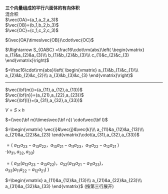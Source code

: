 **三个向量组成的平行六面体的有向体积**  
混合积  
 $\vec{OA}=(a_1,a_2,a_3)$   
 $\vec{OB}=(b_1,b_2,b_3)$   
 $\vec{OC}=(c_1,c_2,c_3)$   
  
 $(\vec{OA}\times\vec{OB})\cdot\vec{OC}$   
  
 $\Rightarrow S_{OABC}  
=\frac16\cdot\rm{abs}\left(  
\begin{vmatrix}  
a_{1}&a_{2}&a_{3}\\\   
b_{1}&b_{2}&b_{3}\\\   
c_{1}&c_{2}&c_{3}  
\end{vmatrix}\right)$   
  
 $=\frac16\cdot\rm{abs}\left(  
\begin{vmatrix}  
a_{1}&b_{1}&c_{1}\\\   
a_{2}&b_{2}&c_{2}\\\   
a_{3}&b_{3}&c_{3}  
\end{vmatrix}\right)$   
  
---  
 $\vec{\bf{m}}=(a_{11},a_{12},a_{13})$   
 $\vec{\bf{n}}=(a_{21},a_{22},a_{23})$   
 $\vec{\bf{l}}=(a_{31},a_{32},a_{33})$   
  
 $V=S\times h$   
  
 $=(\vec{\bf m}\times\vec{\bf n})  
\cdot\vec{\bf l}$   
  
 $=\begin{vmatrix}  
\vec{i}&\vec{j}&\vec{k}\\\   
a_{11}&a_{12}&a_{13}\\\   
a_{21}&a_{22}&a_{23}  
\end{vmatrix}\cdot(a_{31},a_{32},a_{33})$   
  
 $=(\ a_{12}a_{23}-a_{13}a_{22}，  
a_{13}a_{21}-a_{11}a_{23}，  
a_{11}a_{22}-a_{12}a_{21}\ )$   
 $\cdot(a_{31},a_{32},a_{33})$   
  
 $=(\ a_{31}(a_{12}a_{23}-a_{13}a_{22})，  
a_{32}(a_{13}a_{21}-a_{11}a_{23})，$   
 $a_{33}(a_{11}a_{22}-a_{12}a_{21})\ )$   
  
 $=\begin{vmatrix}  
a_{11}&a_{12}&a_{13}\\\   
a_{21}&a_{22}&a_{23}\\\   
a_{31}&a_{32}&a_{33}  
\end{vmatrix}$  (按第三行展开)  

